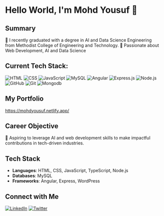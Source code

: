 # Hello World, I'm Mohd Yousuf 👋

## Summary
🔹 I recently graduated with a degree in AI and Data Science Engineering from Methodist College of Engineering and Technology.
🔹 Passionate about Web Development, AI and Data Science

## Current Tech Stack:
![HTML](https://img.shields.io/badge/-HTML-E34F26?style=flat-square&logo=html5&logoColor=white)
![CSS](https://img.shields.io/badge/-CSS-1572B6?style=flat-square&logo=css3&logoColor=white)
![JavaScript](https://img.shields.io/badge/-JavaScript-F7DF1E?style=flat-square&logo=javascript&logoColor=black)
![MySQL](https://img.shields.io/badge/-MySQL-4479A1?style=flat-square&logo=mysql&logoColor=white)
![Angular](https://img.shields.io/badge/-Angular-DD0031?style=flat-square&logo=angular&logoColor=white)
![Express.js](https://img.shields.io/badge/-Express.js-000000?style=flat-square&logo=express&logoColor=white)
![Node.js](https://img.shields.io/badge/-Node.js-339933?style=flat-square&logo=node.js&logoColor=white)
![GitHub](https://img.shields.io/badge/-GitHub-181717?style=flat-square&logo=github&logoColor=white)
![Git](https://img.shields.io/badge/-Git-F05032?style=flat-square&logo=git&logoColor=white)
![Mongodb](https://img.shields.io/badge/-MongoDB-13aa52?style=for-the-badge&logo=mongodb&logoColor=white)


## My Portfolio
https://mohdyousuf.netlify.app/

## Career Objective
🚀 Aspiring to leverage AI and web development skills to make impactful contributions in tech-driven industries.

## Tech Stack
- **Languages**: HTML, CSS, JavaScript, TypeScript, Node.js
- **Databases**: MySQL
- **Frameworks**: Angular, Express, WordPress

## Connect with Me
[![LinkedIn](https://img.shields.io/badge/-LinkedIn-blue?style=flat-square&logo=linkedin&logoColor=white)](https://linkedin.com/in/mohd-yousuf-702402254)
[![Twitter](https://img.shields.io/badge/-Twitter-1DA1F2?style=flat-square&logo=twitter&logoColor=white)](https://twitter.com/mohdyousuf9059)

